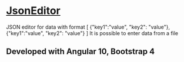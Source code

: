 # [JsonEditor](soldor37.github.io/jsonEditor, "project link")

JSON editor for data with format [ {"key1":"value", "key2": "value"}, {"key1":"value", "key2": "value"} ]
It is possible to enter data from a file

## Developed with Angular 10, Bootstrap 4

